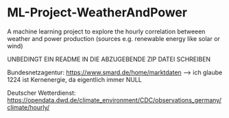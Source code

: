 # ML-Project-WeatherAndPower
A machine learning project to explore the hourly  correlation betweeen weather and power production (sources e.g. renewable energy like solar or wind) 

UNBEDINGT EIN README IN DIE ABZUGEBENDE ZIP DATEI SCHREIBEN

Bundesnetzagentur:       https://www.smard.de/home/marktdaten  --> ich glaube 1224 ist Kernenergie, da eigentlich immer NULL

Deutscher Wetterdienst:  https://opendata.dwd.de/climate_environment/CDC/observations_germany/climate/hourly/

